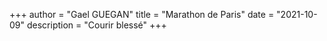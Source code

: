 +++
author = "Gael GUEGAN"
title = "Marathon de Paris"
date = "2021-10-09"
description = "Courir blessé"
+++